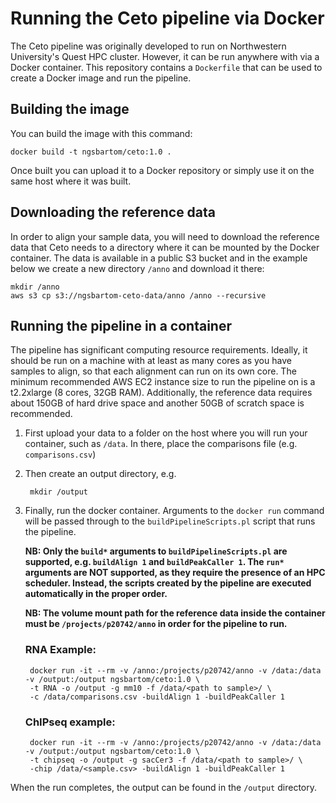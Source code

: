 # Running the Ceto pipeline via Docker

The Ceto pipeline was originally developed to run on Northwestern University's
Quest HPC cluster. However, it can be run anywhere with via a Docker container.
This repository contains a `Dockerfile` that can be used to create a Docker
image and run the pipeline.

## Building the image

You can build the image with this command:

	docker build -t ngsbartom/ceto:1.0 .

Once built you can upload it to a Docker repository or simply use it on the same host where it was built.

## Downloading the reference data

In order to align your sample data, you will need to download the reference data
that Ceto needs to a directory where it can be mounted by the Docker container.
The data is available in a public S3 bucket and in the example below we create a
new directory `/anno` and download it there:

	mkdir /anno
	aws s3 cp s3://ngsbartom-ceto-data/anno /anno --recursive

## Running the pipeline in a container

The pipeline has significant computing resource requirements. Ideally, it should
be run on a machine with at least as many cores as you have samples to align, so
that each alignment can run on its own core. The minimum recommended AWS EC2
instance size to run the pipeline on is a t2.2xlarge (8 cores, 32GB RAM).
Additionally, the reference data requires about 150GB of hard drive space and
another 50GB of scratch space is recommended.

1. First upload your data to a folder on the host where you will run your
   container, such as `/data`. In there, place the comparisons file (e.g.
   `comparisons.csv`)

2. Then create an output directory, e.g.

		mkdir /output

3. Finally, run the docker container. Arguments to the `docker run` command will
   be passed through to the `buildPipelineScripts.pl` script that runs the
   pipeline.
   
   **NB: Only the `build*` arguments to `buildPipelineScripts.pl` are supported,
   e.g. `buildAlign 1` and `buildPeakCaller 1`. The `run*` arguments are NOT
   supported, as they require the presence of an HPC scheduler. Instead, the
   scripts created by the pipeline are executed automatically in the proper
   order.**
      
   **NB: The volume mount path for the reference data inside the container
    must be `/projects/p20742/anno` in order for the pipeline to run.**

	### RNA Example:

		docker run -it --rm -v /anno:/projects/p20742/anno -v /data:/data -v /output:/output ngsbartom/ceto:1.0 \
		-t RNA -o /output -g mm10 -f /data/<path to sample>/ \
		-c /data/comparisons.csv -buildAlign 1 -buildPeakCaller 1

	### ChIPseq example:

		docker run -it --rm -v /anno:/projects/p20742/anno -v /data:/data -v /output:/output ngsbartom/ceto:1.0 \
		-t chipseq -o /output -g sacCer3 -f /data/<path to sample>/ \
		-chip /data/<sample.csv> -buildAlign 1 -buildPeakCaller 1

When the run completes, the output can be found in the `/output` directory.